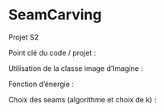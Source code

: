 # SeamCarving
Projet S2

Point clé du code / projet : 

Utilisation de la classe image d’Imagine :

Fonction d’énergie : 

Choix des seams (algorithme et choix de k) :
